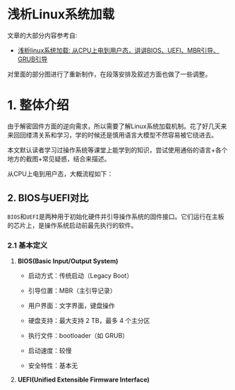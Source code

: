 # 浅析Linux系统加载

文章的大部分内容参考自:

- [浅析linux系统加载: 从CPU上电到用户态，讲讲BIOS、UEFI、MBR引导、GRUB引导](https://zhuanlan.zhihu.com/p/10518502692)

对里面的部分图进行了重新制作，在段落安排及叙述方面也做了一些调整。

# 1. 整体介绍

由于解密固件方面的逆向需求，所以需要了解Linux系统加载机制。花了好几天来来回回缕清关系和学习，学的时候还是慎用语言大模型不然容易被它绕进去。

本文默认读者学习过操作系统等课堂上能学到的知识，尝试使用通俗的语言+各个地方的截图+常见疑惑，结合来描述。

从CPU上电到用户态，大概流程如下：


## 2. BIOS与UEFI对比

`BIOS`和`UEFI`是两种用于初始化硬件并引导操作系统的固件接口。它们运行在主板的芯片上，是操作系统启动前最先执行的软件。

### 2.1 基本定义

1. **BIOS(Basic Input/Output System)**

    - 启动方式：传统启动（Legacy Boot）
  
    - 引导位置：MBR（主引导记录）
  
    - 用户界面：文字界面，键盘操作
  
    - 硬盘支持：最大支持 2 TB，最多 4 个主分区
  
    - 执行文件：bootloader（如 GRUB）
  
    - 启动速度：较慢
  
    - 安全特性：基本无

2. **UEFI(Unified Extensible Firmware Interface)**

